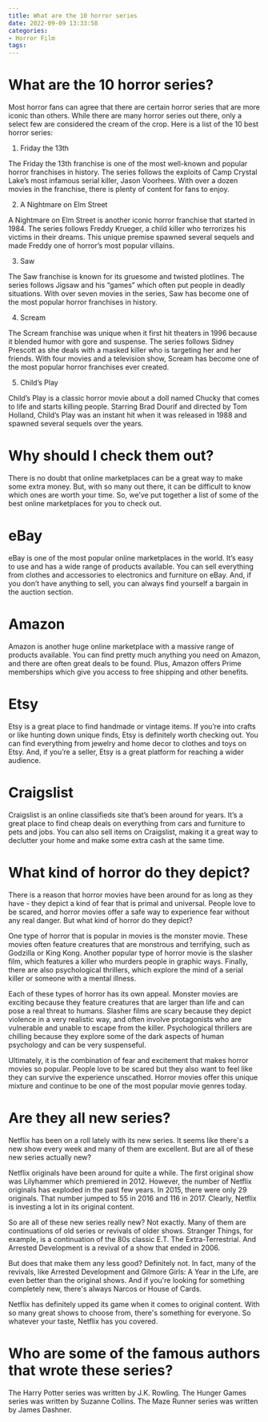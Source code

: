 ```yaml
---
title: What are the 10 horror series
date: 2022-09-09 13:33:58
categories:
- Horror Film
tags:
---
```



#  What are the 10 horror series?

Most horror fans can agree that there are certain horror series that are more iconic than others. While there are many horror series out there, only a select few are considered the cream of the crop. Here is a list of the 10 best horror series:

1. Friday the 13th

The Friday the 13th franchise is one of the most well-known and popular horror franchises in history. The series follows the exploits of Camp Crystal Lake’s most infamous serial killer, Jason Voorhees. With over a dozen movies in the franchise, there is plenty of content for fans to enjoy.

2. A Nightmare on Elm Street

A Nightmare on Elm Street is another iconic horror franchise that started in 1984. The series follows Freddy Krueger, a child killer who terrorizes his victims in their dreams. This unique premise spawned several sequels and made Freddy one of horror’s most popular villains.

3. Saw

The Saw franchise is known for its gruesome and twisted plotlines. The series follows Jigsaw and his “games” which often put people in deadly situations. With over seven movies in the series, Saw has become one of the most popular horror franchises in history.

4. Scream

The Scream franchise was unique when it first hit theaters in 1996 because it blended humor with gore and suspense. The series follows Sidney Prescott as she deals with a masked killer who is targeting her and her friends. With four movies and a television show, Scream has become one of the most popular horror franchises ever created.

5. Child’s Play

Child’s Play is a classic horror movie about a doll named Chucky that comes to life and starts killing people. Starring Brad Dourif and directed by Tom Holland, Child’s Play was an instant hit when it was released in 1988 and spawned several sequels over the years.

#  Why should I check them out?

There is no doubt that online marketplaces can be a great way to make some extra money. But, with so many out there, it can be difficult to know which ones are worth your time. So, we’ve put together a list of some of the best online marketplaces for you to check out.

# eBay

eBay is one of the most popular online marketplaces in the world. It’s easy to use and has a wide range of products available. You can sell everything from clothes and accessories to electronics and furniture on eBay. And, if you don’t have anything to sell, you can always find yourself a bargain in the auction section.

# Amazon

Amazon is another huge online marketplace with a massive range of products available. You can find pretty much anything you need on Amazon, and there are often great deals to be found. Plus, Amazon offers Prime memberships which give you access to free shipping and other benefits.

# Etsy

Etsy is a great place to find handmade or vintage items. If you’re into crafts or like hunting down unique finds, Etsy is definitely worth checking out. You can find everything from jewelry and home decor to clothes and toys on Etsy. And, if you’re a seller, Etsy is a great platform for reaching a wider audience.

# Craigslist

Craigslist is an online classifieds site that’s been around for years. It’s a great place to find cheap deals on everything from cars and furniture to pets and jobs. You can also sell items on Craigslist, making it a great way to declutter your home and make some extra cash at the same time.

#  What kind of horror do they depict?

There is a reason that horror movies have been around for as long as they have - they depict a kind of fear that is primal and universal. People love to be scared, and horror movies offer a safe way to experience fear without any real danger. But what kind of horror do they depict?

One type of horror that is popular in movies is the monster movie. These movies often feature creatures that are monstrous and terrifying, such as Godzilla or King Kong. Another popular type of horror movie is the slasher film, which features a killer who murders people in graphic ways. Finally, there are also psychological thrillers, which explore the mind of a serial killer or someone with a mental illness.

Each of these types of horror has its own appeal. Monster movies are exciting because they feature creatures that are larger than life and can pose a real threat to humans. Slasher films are scary because they depict violence in a very realistic way, and often involve protagonists who are vulnerable and unable to escape from the killer. Psychological thrillers are chilling because they explore some of the dark aspects of human psychology and can be very suspenseful.

Ultimately, it is the combination of fear and excitement that makes horror movies so popular. People love to be scared but they also want to feel like they can survive the experience unscathed. Horror movies offer this unique mixture and continue to be one of the most popular movie genres today.

#  Are they all new series?

Netflix has been on a roll lately with its new series. It seems like there's a new show every week and many of them are excellent. But are all of these new series actually new?

Netflix originals have been around for quite a while. The first original show was Lilyhammer which premiered in 2012. However, the number of Netflix originals has exploded in the past few years. In 2015, there were only 29 originals. That number jumped to 55 in 2016 and 116 in 2017. Clearly, Netflix is investing a lot in its original content.

So are all of these new series really new? Not exactly. Many of them are continuations of old series or revivals of older shows. Stranger Things, for example, is a continuation of the 80s classic E.T. The Extra-Terrestrial. And Arrested Development is a revival of a show that ended in 2006.

But does that make them any less good? Definitely not. In fact, many of the revivals, like Arrested Development and Gilmore Girls: A Year in the Life, are even better than the original shows. And if you're looking for something completely new, there's always Narcos or House of Cards.

Netflix has definitely upped its game when it comes to original content. With so many great shows to choose from, there's something for everyone. So whatever your taste, Netflix has you covered.

#  Who are some of the famous authors that wrote these series?

The Harry Potter series was written by J.K. Rowling. The Hunger Games series was written by Suzanne Collins. The Maze Runner series was written by James Dashner.